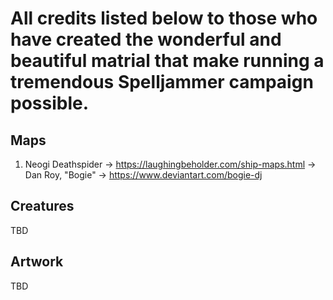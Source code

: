 # All credits listed below to those who have created the wonderful and beautiful matrial that make running a tremendous Spelljammer campaign possible. 

## Maps
1. Neogi Deathspider -> https://laughingbeholder.com/ship-maps.html -> Dan Roy, "Bogie" -> https://www.deviantart.com/bogie-dj

## Creatures
TBD

## Artwork
TBD
